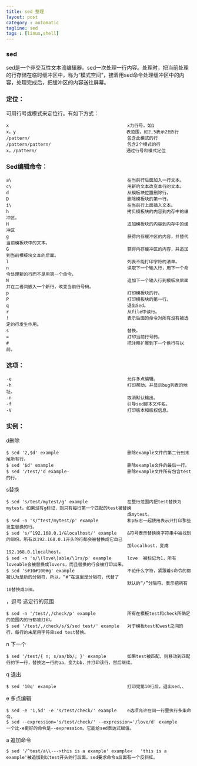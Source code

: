 ```yaml
---
title: sed 整理
layout: post
category : automatic
tagline: sed
tags : [linux,shell]
---
```


<h3 id="sed">sed</h3>
<p>sed是一个非交互性文本流编辑器。sed一次处理一行内容。处理时，把当前处理的行存储在临时缓冲区中，称为“模式空间”，接着用sed命令处理缓冲区中的内容，处理完成后，把缓冲区的内容送往屏幕。</p>

<h3 id="section">定位：</h3>
<p>可用行号或模式来定位行。有如下方式：</p>

<pre><code>x                                             x为行号，如1
x，y                                          表范围，如2,5表示2到5行
/pattern/                                     包含此模式的行
/pattern/pattern/                             包含2个模式的行
x，/pattern/                                  通过行号和模式定位
</code></pre>

<h3 id="sed-1">Sed编辑命令：</h3>

<pre><code>a\                                            在当前行后面加入一行文本。
c\                                            用新的文本改变本行的文本。
d                                             从模板块位置删除行。
D                                             删除模板块的第一行。
i\                                            在当前行上面插入文本。
h                                             拷贝模板块的内容到内存中的缓冲区。
H                                             追加模板块的内容到内存中的缓冲区
g                                             获得内存缓冲区的内容，并替代当前模板块中的文本。
G                                             获得内存缓冲区的内容，并追加到当前模板块文本的后面。
l                                             列表不能打印字符的清单。
n                                             读取下一个输入行，用下一个命令处理新的行而不是用第一个命令。
N                                             追加下一个输入行到模板块后面并在二者间嵌入一个新行，改变当前行号码。
p                                             打印模板块的行。
P                                             打印模板块的第一行。
q                                             退出Sed。
r                                             从file中读行。
!                                             表示后面的命令对所有没有被选定的行发生作用。
s                                             替换。
=                                             打印当前行号码。
#                                             把注释扩展到下一个换行符以前。
</code></pre>

<h3 id="section-1">选项：</h3>
<pre><code>-e                                            允许多点编辑。
-h                                            打印帮助，并显示bug列表的地址。
-n                                            取消默认输出。
-f                                            引导sed脚本文件名。
-V                                            打印版本和版权信息。
</code></pre>

<h3 id="section-2">实例：</h3>

<p>d删除</p>

<pre><code>$ sed '2,$d' example                          删除example文件的第二行到末尾所有行。
$ sed '$d' example                            删除example文件的最后一行。
$ sed '/test/'d example-                      删除example文件所有包含test的行。
</code></pre>

<p>s替换</p>

<pre><code>$ sed 's/test/mytest/g' example               在整行范围内把test替换为mytest。如果没有g标记，则只有每行第一个匹配的test被替换
                                              成mytest。
$ sed -n 's/^test/mytest/p' example	          和p标志一起使用表示只打印那些发生替换的行。
$ sed 's/^192.168.0.1/&amp;localhost/' example    &amp;符号表示替换换字符串中被找到的部份。所有以192.168.0.1开头的行都会被替换成它自已
                                              加localhost，变成192.168.0.1localhost。
$ sed -n 's/\(love\)able/\1rs/p' example      love  被标记为1，所有loveable会被替换成lovers，而且替换的行会被打印出来。
$ sed 's#10#100#g' example                    不论什么字符，紧跟着s命令的都被认为是新的分隔符，所以，“#”在这里是分隔符，代替了
                                              默认的“/”分隔符。表示把所有10替换成100。
</code></pre>

<p>，逗号 选定行的范围</p>

<pre><code>$ sed -n '/test/,/check/p' example            所有在模板test和check所确定的范围内的行都被打印。
$ sed '/test/,/check/s/$/sed test/' example   对于模板test和west之间的行，每行的末尾用字符串sed test替换。
</code></pre>

<p>n 下一个</p>

<pre><code>$ sed '/test/{ n; s/aa/bb/; }' example        如果test被匹配，则移动到匹配行的下一行，替换这一行的aa，变为bb，并打印该行，然后继续。
</code></pre>

<p>q 退出</p>

<pre><code>$ sed '10q' example                           打印完第10行后，退出sed。、
</code></pre>

<p>e 多点编辑</p>

<pre><code>$ sed -e '1,5d' -e 's/test/check/' example    e选项允许在同一行里执行多条命令。
$ sed --expression='s/test/check/' --expression='/love/d' example		一个比-e更好的命令是--expression。它能给sed表达式赋值。
</code></pre>

<p>a 追加命令</p>

<pre><code>$ sed '/^test/a\\---&gt;this is a example' example&lt;	'this is a example'被追加到以test开头的行后面，sed要求命令a后面有一个反斜杠。
</code></pre>
